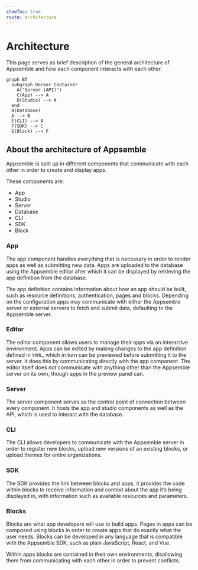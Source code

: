 ```yaml
---
showToc: true
route: architecture
---
```


# Architecture

This page serves as brief description of the general architecture of Appsemble and how each
component interacts with each other.

```mermaid
graph BT
  subgraph Docker Container
    A("Server (API)")
    C(App) --> A
    D(Studio) --> A
  end
  B(Database)
  A --> B
  E(CLI) --> A
  F(SDK) --> C
  G(Block) --> F
```

## About the architecture of Appsemble

Appsemble is split up in different components that communicate with each other in order to create
and display apps.

These components are:

- App
- Studio
- Server
- Database
- CLI
- SDK
- Block

### App

The app component handles everything that is necessary in order to render apps as well as submitting
new data. Apps are uploaded to the database using the Appsemble editor after which it can be
displayed by retrieving the app definition from the database.

The app definition contains information about how an app should be built, such as resource
definitions, authentication, pages and blocks. Depending on the configuration apps may communicate
with either the Appsemble server or external servers to fetch and submit data, defaulting to the
Appsemble server.

### Editor

The editor component allows users to manage their apps via an interactive environment. Apps can be
edited by making changes to the app definition defined in `YAML`, which in turn can be previewed
before submitting it to the server. It does this by communicating directly with the app component.
The editor itself does _not_ communicate with anything other than the Appsemble server on its own,
though apps in the preview panel can.

### Server

The server component serves as the central point of connection between every component. It hosts the
app and studio components as well as the API, which is used to interact with the database.

### CLI

The CLI allows developers to communicate with the Appsemble server in order to register new blocks,
upload new versions of an existing blocks, or upload themes for entire organizations.

### SDK

The SDK provides the link between blocks and apps, it provides the code within blocks to receive
information and context about the app it’s being displayed in, with information such as available
resources and parameters.

### Blocks

Blocks are what app developers will use to build apps. Pages in apps can be composed using blocks in
order to create apps that do exactly what the user needs. Blocks can be developed in any language
that is compatible with the Appsemble SDK, such as plain JavaScript, React, and Vue.

Within apps blocks are contained in their own environments, disallowing them from communicating with
each other in order to prevent conflicts.
